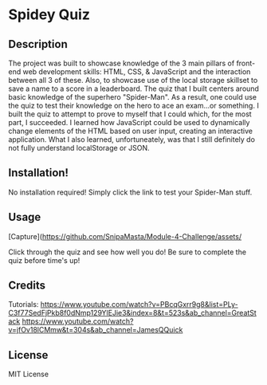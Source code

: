 # Spidey Quiz

## Description

The project was built to showcase knowledge of the 3 main pillars of front-end web development skills: HTML, CSS, & JavaScript and the interaction between all 3 of these. Also, to showcase use of the local storage skillset to save a name to a score in a leaderboard. The quiz that I built centers around basic knowledge of the superhero "Spider-Man". As a result, one could use the quiz to test their knowledge on the hero to ace an exam...or something. I built the quiz to attempt to prove to myself that I could which, for the most part, I succeeded. I learned how JavaScript could be used to dynamically change elements of the HTML based on user input, creating an interactive application. What I also learned, unfortuneately, was that I still definitely do not fully understand localStorage or JSON.  

## Installation!

No installation required! Simply click the link to test your Spider-Man stuff.

## Usage

[Capture](https://github.com/SnipaMasta/Module-4-Challenge/assets/

Click through the quiz and see how well you do! Be sure to complete the quiz before time's up!

## Credits

Tutorials: https://www.youtube.com/watch?v=PBcqGxrr9g8&list=PLy-C3f77SedFjPkb8f0dNmp129YlEJie3&index=8&t=523s&ab_channel=GreatStack
https://www.youtube.com/watch?v=jfOv18lCMmw&t=304s&ab_channel=JamesQQuick

## License

MIT License
